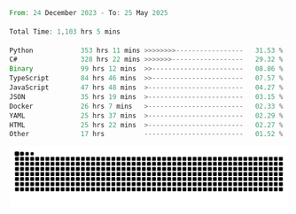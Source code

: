 <!--START_SECTION:waka-->

```rust
From: 24 December 2023 - To: 25 May 2025

Total Time: 1,103 hrs 5 mins

Python            353 hrs 11 mins >>>>>>>>-----------------   31.53 %
C#                328 hrs 22 mins >>>>>>>------------------   29.32 %
Binary            99 hrs 12 mins  >>-----------------------   08.86 %
TypeScript        84 hrs 46 mins  >>-----------------------   07.57 %
JavaScript        47 hrs 48 mins  >------------------------   04.27 %
JSON              35 hrs 19 mins  >------------------------   03.15 %
Docker            26 hrs 7 mins   >------------------------   02.33 %
YAML              25 hrs 37 mins  >------------------------   02.29 %
HTML              25 hrs 22 mins  >------------------------   02.27 %
Other             17 hrs          -------------------------   01.52 %
```

<!--END_SECTION:waka-->


<picture>
  <source media="(prefers-color-scheme: dark)" srcset="https://raw.githubusercontent.com/jeerawut97/jeerawut97/output/github-contribution-grid-snake.svg">
  <img alt="github contribution grid snake animation" src="https://raw.githubusercontent.com/jeerawut97/jeerawut97/output/github-contribution-grid-snake.svg">
</picture>
